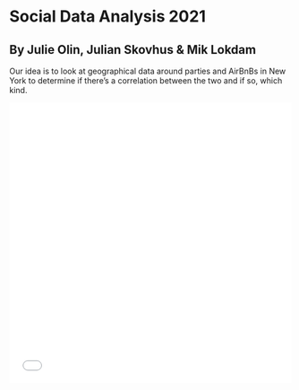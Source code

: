 # Social Data Analysis 2021

## By Julie Olin, Julian Skovhus & Mik Lokdam

Our idea is to look at geographical data around parties and AirBnBs in New York to determine if there’s a correlation between the two and if so, which kind.

<iframe src="images/ny_map.html"
    sandbox="allow-same-origin allow-scripts"
    width="100%"
    height="500"
    scrolling="no"
    seamless="seamless"
    frameborder="0">
</iframe>